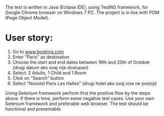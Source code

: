The test is written in Java (Eclipse IDE), using TestNG framework, for Google Chrome browser on Windows 7 PC.
The project is in line with POM (Page Object Model).

User story:
===========

1. Go to www.booking.com
2. Enter "Paris" as destination
3. Choose the start and end dates between 19th and 25th of October (drugi datum ako ovaj nije dostupan)
4. Select: 2 Adults, 1 Child and 1 Room
5. Click on "Search" button
6. Select "Novotel Paris Les Halles" (drugi hotel ako ovaj vise ne postoji)

Using Selenium framework perform first the positive flow by the steps above.
If there is time, perform some negative test cases.
Use your own Selenium framework and preferable web browser.
The test should be functional and presentable.
